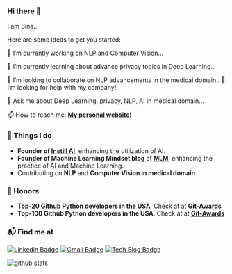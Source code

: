 ### Hi there 👋

I am Sina...

Here are some ideas to get you started:

🔭 I’m currently working on NLP and Computer Vision...

🌱 I’m currently learning about advance privacy topics in Deep Learning..

👯 I’m looking to collaborate on NLP advancements in the medical domain..
🤔 I’m looking for help with my company!

💬 Ask me about Deep Learning, privacy, NLP, AI in medical domain...

📫 How to reach me: **[My personal website!](https://www.sinatorfi.com)**


### 🚀 Things I do

- **Founder of [Instill AI](https://instillai.com/)**, enhancing the utilization of AI.
- **Founder of Machine Learning Mindset blog** at **[MLM](https://www.machinelearningmindset.com/)**, enhancing the practice of AI and Machine Learning.
- Contributing on **NLP** and **Computer Vision in medical domain**.

### 🚀 Honors

- **Top-20 Github Python developers in the USA**. Check at at **[Git-Awards](http://git-awards.com/users/astorfi)**
- **Top-100 Github Python developers in the USA**. Check at at **[Git-Awards](http://git-awards.com/users/astorfi)**

### 📬 Find me at

[![Linkedin Badge](https://img.shields.io/badge/-LinkedIn-blue?style=flat-square&logo=Linkedin&logoColor=white&link=https://www.linkedin.com/in/jang-won-park/)](https://www.linkedin.com/in/amirsinatorfi/)
[![Gmail Badge](https://img.shields.io/badge/-Gmail-d14836?style=flat-square&logo=Gmail&logoColor=white&link=mailto:adieujw@gmail.com)](mailto:amirsina.torfi@gmail.com)
[![Tech Blog Badge](http://img.shields.io/badge/-Tech%20blog-black?style=flat-square&logo=github&link=https://www.machinelearningmindset.com/)](https://www.machinelearningmindset.com/) 

[![github stats](https://github-readme-stats.vercel.app/api?username=astorfi&show_icons=true&hide_border=False)](https://github.com/astorfi)

